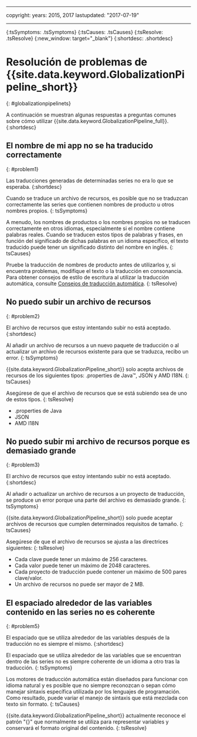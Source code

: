 ---

copyright:
  years: 2015, 2017
lastupdated: "2017-07-19"

  ---

{:tsSymptoms: .tsSymptoms} 
{:tsCauses: .tsCauses} 
{:tsResolve: .tsResolve} 
{:new_window: target="_blank"}
{:shortdesc: .shortdesc}

# Resolución de problemas de {{site.data.keyword.GlobalizationPipeline_short}}
{: #globalizationpipelinets}

A continuación se muestran algunas respuestas a preguntas comunes sobre cómo utilizar {{site.data.keyword.GlobalizationPipeline_full}}.
{:shortdesc}


## El nombre de mi app no se ha traducido correctamente
{: #problem1}

Las traducciones generadas de determinadas series no era lo que se esperaba.
{:shortdesc}

Cuando se traduce un archivo de recursos, es posible que no se traduzcan correctamente las series que contienen nombres de producto u otros nombres propios.
{: tsSymptoms}

A menudo, los nombres de productos o los nombres propios no se traducen correctamente en otros idiomas, especialmente si el nombre contiene palabras reales. Cuando se traducen estos tipos de palabras y frases, en función del significado de dichas palabras en un idioma específico, el texto traducido puede tener un significado distinto del nombre en inglés.
{: tsCauses}

Pruebe la traducción de nombres de producto antes de utilizarlos y, si encuentra problemas, modifique el texto o la traducción en consonancia. Para obtener consejos de estilo de escritura al utilizar la traducción automática, consulte [Consejos de traducción automática](./tips.html#globalizationpipeline_tips).
{: tsResolve}



## No puedo subir un archivo de recursos
{: #problem2}

El archivo de recursos que estoy intentando subir no está aceptado.
{:shortdesc}

Al añadir un archivo de recursos a un nuevo paquete de traducción o al actualizar un archivo de recursos existente para que se traduzca, recibo un error.
{: tsSymptoms}

{{site.data.keyword.GlobalizationPipeline_short}} solo acepta archivos de recursos de los siguientes tipos: .properties de Java™, JSON y AMD I18N.
{: tsCauses}

Asegúrese de que el archivo de recursos que se está subiendo sea de uno de estos tipos.
{: tsResolve}
* .properties de Java
* JSON
* AMD I18N



## No puedo subir mi archivo de recursos porque es demasiado grande
{: #problem3}

El archivo de recursos que estoy intentando subir no está aceptado.
{:shortdesc}

Al añadir o actualizar un archivo de recursos a un proyecto de traducción, se produce un error porque una parte del archivo es demasiado grande.
{: tsSymptoms}

{{site.data.keyword.GlobalizationPipeline_short}} solo puede aceptar archivos de recursos que cumplen determinados requisitos de tamaño.
{: tsCauses}

Asegúrese de que el archivo de recursos se ajusta a las directrices siguientes:
{: tsResolve}
* Cada clave puede tener un máximo de 256 caracteres.
* Cada valor puede tener un máximo de 2048 caracteres.
* Cada proyecto de traducción puede contener un máximo de 500 pares clave/valor.
* Un archivo de recursos no puede ser mayor de 2 MB.



## El espaciado alrededor de las variables contenido en las series no es coherente
{: #problem5}

El espaciado que se utiliza alrededor de las variables después de la traducción no es siempre el mismo.
{:shortdesc}

El espaciado que se utiliza alrededor de las variables que se encuentran dentro de las series no es siempre coherente de un idioma a otro tras la traducción.
{: tsSymptoms}

Los motores de traducción automática están diseñados para funcionar con idioma natural y es posible que no siempre reconozcan o sepan cómo manejar sintaxis específica utilizada por los lenguajes de programación. Como resultado, puede variar el manejo de sintaxis que está mezclada con texto sin formato.
{: tsCauses}

{{site.data.keyword.GlobalizationPipeline_short}} actualmente reconoce el patrón "{}" que normalmente se utiliza para representar variables y conservará el formato original del contenido.
{: tsResolve}
